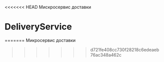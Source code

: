 <<<<<<< HEAD
Мискросервис доставки
# DeliveryService
=======
Микросервис доставки
>>>>>>> d721fe408cc730f28218c6edeaeb76ac348a462c
